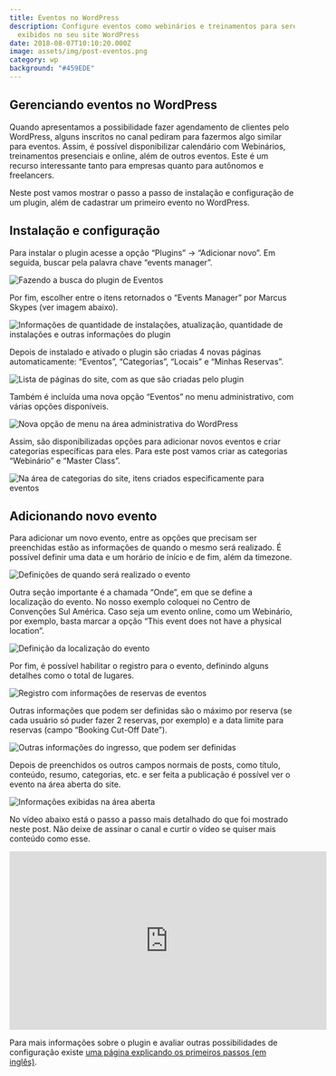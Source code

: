 ```yaml
---
title: Eventos no WordPress
description: Configure eventos como webinários e treinamentos para serem
  exibidos no seu site WordPress
date: 2018-08-07T10:10:20.000Z
image: assets/img/post-eventos.png
category: wp
background: "#459EDE"
---
```

## Gerenciando eventos no WordPress

Quando apresentamos a possibilidade fazer agendamento de clientes pelo WordPress, alguns inscritos no canal pediram para fazermos algo similar para eventos. Assim, é possível disponibilizar calendário com Webinários, treinamentos presenciais e online, além de outros eventos. Este é um recurso interessante tanto para empresas quanto para autônomos e freelancers.

Neste post vamos mostrar o passo a passo de instalação e configuração de um plugin, além de cadastrar um primeiro evento no WordPress.

## Instalação e configuração

Para instalar o plugin acesse a opção “Plugins” -> “Adicionar novo”. Em seguida, buscar pela palavra chave “events manager”.

![Fazendo a busca do plugin de Eventos](assets/img/01-pesquisa-events-manager.png "Pesquisa por palavra chave do plugin de Eventos")

Por fim, escolher entre o itens retornados o “Events Manager” por Marcus Skypes (ver imagem abaixo).

![Informações de quantidade de instalações, atualização, quantidade de instalações e outras informações do plugin](assets/img/02-plugin-events-manager.png "Detalhes do plugin Events Manager")

Depois de instalado e ativado o plugin são criadas 4 novas páginas automaticamente: “Eventos”, “Categorias”, “Locais” e “Minhas Reservas”.

![Lista de páginas do site, com as que são criadas pelo plugin](assets/img/03-paginas.png "Páginas criadas pelo plugin Events Manager")

Também é incluída uma nova opção “Eventos” no menu administrativo, com várias opções disponíveis.

![Nova opção de menu na área administrativa do WordPress](assets/img/04-menu-eventos.png "Menu eventos na área administrativa do WordPress")

Assim, são disponibilizadas opções para adicionar novos eventos e criar categorias específicas para eles. Para este post vamos criar as categorias “Webinário” e “Master Class”.

![Na área de categorias do site, itens criados especificamente para eventos](assets/img/05-categorias-evento-768x260.png "Categorias cadastradas especificamente para posts do tipo eventos")

## Adicionando novo evento

Para adicionar um novo evento, entre as opções que precisam ser preenchidas estão as informações de quando o mesmo será realizado. É possível definir uma data e um horário de início e de fim, além da timezone.

![Definições de quando será realizado o evento](assets/img/06-secao-quando.png "Seção \"Quando\", com informações de início e fim do evento, além da timezone")

Outra seção importante é a chamada “Onde”, em que se define a localização do evento. No nosso exemplo coloquei no Centro de Convenções Sul América. Caso seja um evento online, como um Webinário, por exemplo, basta marcar a opção “This event does not have a physical location”.

![Definição da localização do evento](assets/img/07-secao-onde.png "Seção \"Onde\", com informações de localização do evento")

Por fim, é possível habilitar o registro para o evento, definindo alguns detalhes como o total de lugares.

![](assets/img/08-registro.png "Registro com informações de reservas de eventos")

Outras informações que podem ser definidas são o máximo por reserva (se cada usuário só puder fazer 2 reservas, por exemplo) e a data limite para reservas (campo “Booking Cut-Off Date”).

![Outras informações do ingresso, que podem ser definidas](assets/img/09-ingresso.png "Detalhes do ingresso de um evento")

Depois de preenchidos os outros campos normais de posts, como título, conteúdo, resumo, categorias, etc. e ser feita a publicação é possível ver o evento na área aberta do site.

![Informações exibidas na área aberta](assets/img/10-evento-site-aberto.png "Dados do evento no site aberto do WordPress")

No vídeo abaixo está o passo a passo mais detalhado do que foi mostrado neste post. Não deixe de assinar o canal e curtir o vídeo se quiser mais conteúdo como esse.

<iframe width="560" height="315" src="https://www.youtube.com/embed/Uj4kQ69tCzA" frameborder="0" allow="accelerometer; autoplay; clipboard-write; encrypted-media; gyroscope; picture-in-picture" allowfullscreen></iframe>

Para mais informações sobre o plugin e avaliar outras possibilidades de configuração existe [uma página explicando os primeiros passos (em inglês)](http://wp-events-plugin.com/documentation/getting-started-guide).